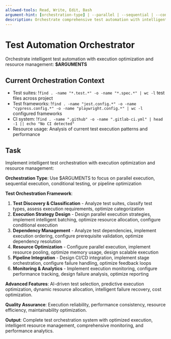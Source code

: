 ```yaml
---
allowed-tools: Read, Write, Edit, Bash
argument-hint: [orchestration-type] | --parallel | --sequential | --conditional | --pipeline-optimization
description: Orchestrate comprehensive test automation with intelligent execution and optimization
---
```


# Test Automation Orchestrator

Orchestrate intelligent test automation with execution optimization and resource management: **$ARGUMENTS**

## Current Orchestration Context

- Test suites: !`find . -name "*.test.*" -o -name "*.spec.*" | wc -l` test files across project
- Test frameworks: !`find . -name "jest.config.*" -o -name "cypress.config.*" -o -name "playwright.config.*" | wc -l` configured frameworks
- CI system: !`find . -name ".github" -o -name ".gitlab-ci.yml" | head -1 || echo "No CI detected"`
- Resource usage: Analysis of current test execution patterns and performance

## Task

Implement intelligent test orchestration with execution optimization and resource management:

**Orchestration Type**: Use $ARGUMENTS to focus on parallel execution, sequential execution, conditional testing, or pipeline optimization

**Test Orchestration Framework**:

1. **Test Discovery & Classification** - Analyze test suites, classify test types, assess execution requirements, optimize categorization
2. **Execution Strategy Design** - Design parallel execution strategies, implement intelligent batching, optimize resource allocation, configure conditional execution
3. **Dependency Management** - Analyze test dependencies, implement execution ordering, configure prerequisite validation, optimize dependency resolution
4. **Resource Optimization** - Configure parallel execution, implement resource pooling, optimize memory usage, design scalable execution
5. **Pipeline Integration** - Design CI/CD integration, implement stage orchestration, configure failure handling, optimize feedback loops
6. **Monitoring & Analytics** - Implement execution monitoring, configure performance tracking, design failure analysis, optimize reporting

**Advanced Features**: AI-driven test selection, predictive execution optimization, dynamic resource allocation, intelligent failure recovery, cost optimization.

**Quality Assurance**: Execution reliability, performance consistency, resource efficiency, maintainability optimization.

**Output**: Complete test orchestration system with optimized execution, intelligent resource management, comprehensive monitoring, and performance analytics.
